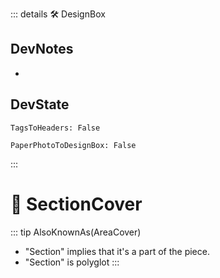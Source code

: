 ::: details 🛠 <dev>DesignBox</dev>

## DevNotes

-

## DevState

`TagsToHeaders: False`

`PaperPhotoToDesignBox: False`





:::

# 🔻 <via>SectionCover</via>


::: tip AlsoKnownAs(AreaCover)


- "Section" implies that it's a part of the piece.
- "Section" is polyglot
:::
